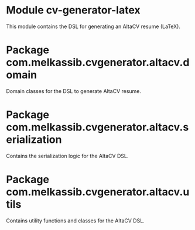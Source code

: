 # Module cv-generator-latex

This module contains the DSL for generating an AltaCV resume (LaTeX).

# Package com.melkassib.cvgenerator.altacv.domain

Domain classes for the DSL to generate AltaCV resume.

# Package com.melkassib.cvgenerator.altacv.serialization

Contains the serialization logic for the AltaCV DSL.

# Package com.melkassib.cvgenerator.altacv.utils

Contains utility functions and classes for the AltaCV DSL.
